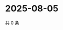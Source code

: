 # 2025-08-05

共 0 条

<!-- BEGIN ZHIHUVIDEO -->
<!-- 最后更新时间 Tue Aug 05 2025 05:12:14 GMT+0800 (China Standard Time) -->

<!-- END ZHIHUVIDEO -->
